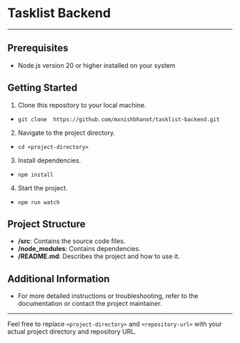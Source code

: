 # Tasklist Backend

---

## Prerequisites
- Node.js version 20 or higher installed on your system

## Getting Started
1. Clone this repository to your local machine.
- ```git clone  https://github.com/mxnishbhanot/tasklist-backend.git```
2. Navigate to the project directory.
- ```cd <project-directory>```
3. Install dependencies.
- ```npm install```
4. Start the project.
- ```npm run watch```


## Project Structure
- **/src**: Contains the source code files.
- **/node_modules**: Contains dependencies.
- **/README.md**: Describes the project and how to use it.

## Additional Information
- For more detailed instructions or troubleshooting, refer to the documentation or contact the project maintainer.

--- 

Feel free to replace `<project-directory>` and `<repository-url>` with your actual project directory and repository URL.






